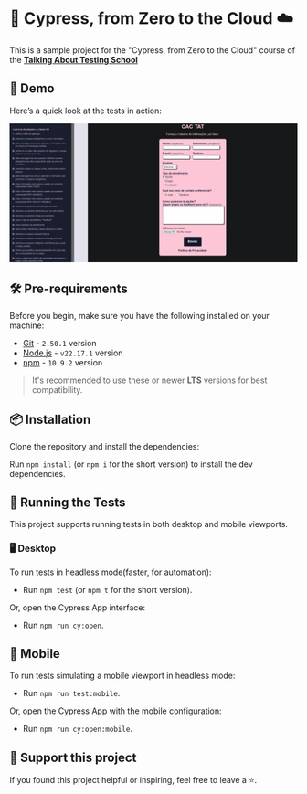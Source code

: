 
# 🌲 Cypress, from Zero to the Cloud ☁️

This is a sample project for the "Cypress, from Zero to the Cloud" course of the [**Talking About Testing School**](https://udemy.com/user/walmyr)

## 📸 Demo

Here’s a quick look at the tests in action:

![Cypress Demo](./demo/Animation.gif)

## 🛠️ Pre-requirements

Before you begin, make sure you have the following installed on your machine:

- [Git](https://git-scm.com/) - `2.50.1` version
- [Node.js](https://nodejs.org/) - `v22.17.1` version
- [npm](https://www.npmjs.com/) - `10.9.2` version

> It's recommended to use these or newer **LTS** versions for best compatibility.

## 📦 Installation

Clone the repository and install the dependencies:

Run `npm install` (or `npm i` for the short version) to install the dev dependencies.

## 🧪 Running the Tests

This project supports running tests in both desktop and mobile viewports.

### 🖥️ Desktop

To run tests in headless mode(faster, for automation):

- Run `npm test` (or `npm t` for the short version).

Or, open the Cypress App interface:

- Run `npm run cy:open`.

## 📱 Mobile

To run tests simulating a mobile viewport in headless mode:

- Run `npm run test:mobile`.

Or, open the Cypress App with the mobile configuration:

- Run `npm run cy:open:mobile`.

## 💖 Support this project

If you found this project helpful or inspiring, feel free to leave a ⭐️.
